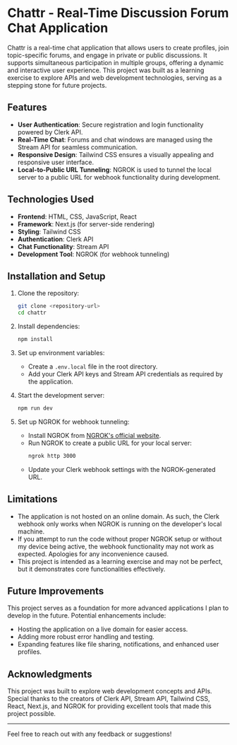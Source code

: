 # Chattr - Real-Time Discussion Forum Chat Application

Chattr is a real-time chat application that allows users to create profiles, join topic-specific forums, and engage in private or public discussions. It supports simultaneous participation in multiple groups, offering a dynamic and interactive user experience. This project was built as a learning exercise to explore APIs and web development technologies, serving as a stepping stone for future projects.

## Features

- **User Authentication**: Secure registration and login functionality powered by Clerk API.
- **Real-Time Chat**: Forums and chat windows are managed using the Stream API for seamless communication.
- **Responsive Design**: Tailwind CSS ensures a visually appealing and responsive user interface.
- **Local-to-Public URL Tunneling**: NGROK is used to tunnel the local server to a public URL for webhook functionality during development.

## Technologies Used

- **Frontend**: HTML, CSS, JavaScript, React
- **Framework**: Next.js (for server-side rendering)
- **Styling**: Tailwind CSS
- **Authentication**: Clerk API
- **Chat Functionality**: Stream API
- **Development Tool**: NGROK (for webhook tunneling)

## Installation and Setup

1. Clone the repository:
   ```bash
   git clone <repository-url>
   cd chattr
   ```

2. Install dependencies:
   ```bash
   npm install
   ```

3. Set up environment variables:
   - Create a `.env.local` file in the root directory.
   - Add your Clerk API keys and Stream API credentials as required by the application.

4. Start the development server:
   ```bash
   npm run dev
   ```

5. Set up NGROK for webhook tunneling:
   - Install NGROK from [NGROK's official website](https://ngrok.com/).
   - Run NGROK to create a public URL for your local server:
     ```bash
     ngrok http 3000
     ```
   - Update your Clerk webhook settings with the NGROK-generated URL.

## Limitations

- The application is not hosted on an online domain. As such, the Clerk webhook only works when NGROK is running on the developer's local machine.
- If you attempt to run the code without proper NGROK setup or without my device being active, the webhook functionality may not work as expected. Apologies for any inconvenience caused.
- This project is intended as a learning exercise and may not be perfect, but it demonstrates core functionalities effectively.

## Future Improvements

This project serves as a foundation for more advanced applications I plan to develop in the future. Potential enhancements include:

- Hosting the application on a live domain for easier access.
- Adding more robust error handling and testing.
- Expanding features like file sharing, notifications, and enhanced user profiles.

## Acknowledgments

This project was built to explore web development concepts and APIs. Special thanks to the creators of Clerk API, Stream API, Tailwind CSS, React, Next.js, and NGROK for providing excellent tools that made this project possible.

---

Feel free to reach out with any feedback or suggestions!
